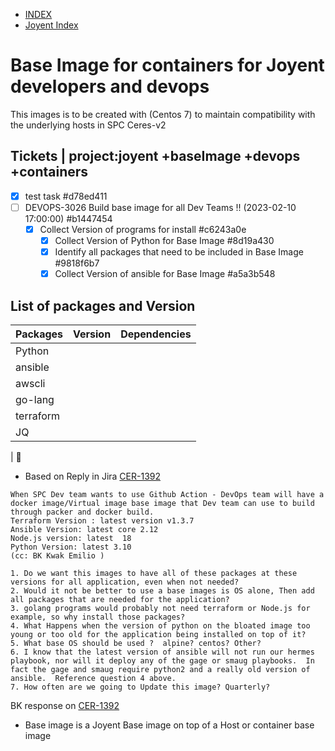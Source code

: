 * [INDEX](../index.md)
* [Joyent Index](./index.md)

# Base Image for containers for Joyent developers and devops

This images is to be created with (Centos 7) to maintain compatibility with the underlying hosts in SPC Ceres-v2

## Tickets | project:joyent +baseImage +devops +containers 
* [X]  test task  #d78ed411
* [ ] DEVOPS-3026 Build base image for all Dev Teams !! (2023-02-10 17:00:00)  #b1447454
    * [X] Collect Version of programs for install  #c6243a0e
        * [X] Collect Version of Python for Base Image  #8d19a430
        * [X] Identify all packages that need to be included in Base Image  #9818f6b7
        * [X] Collect Version of ansible for Base Image  #a5a3b548

## List of packages and Version

| Packages  | Version | Dependencies |
|-----------|---------|--------------|
| Python    |         |              |
| ansible   |         |              |
| awscli    |         |              |
| go-lang   |         |              |
| terraform |         |              |
| JQ        |         |              |
| 


+ Based on  Reply in Jira [CER-1392](https://jira.joyent.us/browse/CER-1392)
 
``` 
When SPC Dev team wants to use Github Action - DevOps team will have a docker image/Virtual image base image that Dev team can use to build through packer and docker build.
Terraform Version : latest version v1.3.7 
Ansible Version: latest core 2.12
Node.js version: latest  18
Python Version: latest 3.10
(cc: BK Kwak Emilio )
```
    
    1. Do we want this images to have all of these packages at these versions for all application, even when not needed?  
    2. Would it not be better to use a base images is OS alone, Then add all packages that are needed for the application?  
    3. golang programs would probably not need terraform or Node.js for example, so why install those packages?
    4. What Happens when the version of python on the bloated image too young or too old for the application being installed on top of it?
    5. What base OS should be used ?  alpine? centos? Other?
    6. I know that the latest version of ansible will not run our hermes playbook, nor will it deploy any of the gage or smaug playbooks.  In fact the gage and smaug require python2 and a really old version of ansible.  Reference question 4 above.
    7. How often are we going to Update this image? Quarterly?

BK response on [CER-1392](https://jira.joyent.us/browse/CER-1392)
- Base image is a Joyent Base image on top of a Host or container base image



